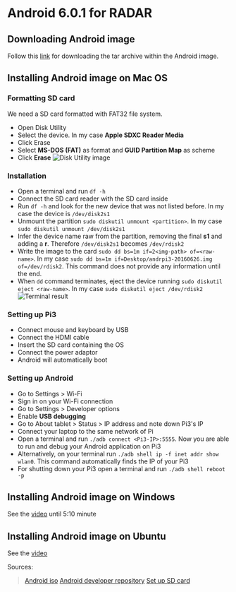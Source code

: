 # Android 6.0.1 for RADAR

## Downloading Android image
Follow this [link](http://geektillithertz.com/wordpress/index.php/2016/06/26/androidpi3cpugpu-update/) for downloading the 
tar archive within the Android image.

## Installing Android image on Mac OS
### Formatting SD card
We need a SD card formatted with FAT32 file system.
* Open Disk Utility
* Select the device. In my case **Apple SDXC Reader Media**
* Click Erase
* Select **MS-DOS (FAT)** as format and **GUID Partition Map** as scheme
* Click **Erase**
![Disk Utility image](https://github.com/KHP-Informatics/RADAR-Pi3/images/diskutility.png)
### Installation
* Open a terminal and run `df -h`
* Connect the SD card reader with the SD card inside
* Run `df -h` and look for the new device that was not listed before. In my case the device is `/dev/disk2s1`
* Unmount the partition `sudo diskutil unmount <partition>`. In my case `sudo diskutil unmount /dev/disk2s1`
* Infer the device name raw from the partition, removing the final **s1** and adding a **r**. Therefore `/dev/disk2s1` becomes `/dev/rdisk2`
* Write the image to the card `sudo dd bs=1m if=2<img-path> of=<raw-name>`. In my case `sudo dd bs=1m if=Desktop/andrpi3-20160626.img of=/dev/rdisk2`. This command does not provide any information until the end.
* When `dd` command terminates, eject the device running `sudo diskutil eject <raw-name>`. In my case `sudo diskutil eject /dev/rdisk2`
![Terminal result](https://github.com/KHP-Informatics/RADAR-Pi3/images/terminalresult.png)
### Setting up Pi3
* Connect mouse and keyboard by USB
* Connect the HDMI cable
* Insert the SD card containing the OS
* Connect the power adaptor
* Android will automatically boot
### Setting up Android
* Go to Settings > Wi-Fi
* Sign in on your Wi-Fi connection
* Go to Settings > Developer options
* Enable **USB debugging**
* Go to About tablet > Status > IP address and note down Pi3's IP
* Connect your laptop to the same network of Pi
* Open a terminal and run `./adb connect <Pi3-IP>:5555`. Now you are able to run and debug your Android application on Pi3
* Alternatively, on your terminal run `./adb shell ip -f inet addr show wlan0`. This command automatically finds the IP of your Pi3
* For shutting down your Pi3 open a terminal and run `./adb shell reboot -p`

## Installing Android image on Windows
See the [video](https://www.youtube.com/watch?v=ddVY6OEpZlU) until 5:10 minute

## Installing Android image on Ubuntu
See the [video](https://www.youtube.com/watch?v=aSgQDhM84Ko)

Sources:
> [Android iso](http://geektillithertz.com/wordpress/index.php/2016/06/26/androidpi3cpugpu-update/)
> [Android developer repository](https://github.com/peyo-hd)
> [Set up SD card](https://www.raspberrypi.org/documentation/installation/installing-images/mac.md)